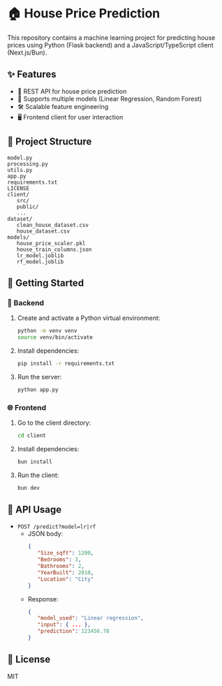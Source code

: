
# 🏠 House Price Prediction

This repository contains a machine learning project for predicting house prices using Python (Flask backend) and a JavaScript/TypeScript client (Next.js/Bun).


## ✨ Features
- 🚀 REST API for house price prediction
- 🤖 Supports multiple models (Linear Regression, Random Forest)
- 🛠️ Scalable feature engineering
- 🖥️ Frontend client for user interaction


## 📁 Project Structure
```
model.py
processing.py
utils.py
app.py
requirements.txt
LICENSE
client/
   src/
   public/
   ...
dataset/
   clean_house_dataset.csv
   house_dataset.csv
models/
   house_price_scaler.pkl
   house_train_columns.json
   lr_model.joblib
   rf_model.joblib
```


## 🚦 Getting Started

### 🐍 Backend
1. Create and activate a Python virtual environment:
   ```bash
   python -m venv venv
   source venv/bin/activate
   ```
2. Install dependencies:
   ```bash
   pip install -r requirements.txt
   ```
3. Run the server:
   ```bash
   python app.py
   ```

### 🌐 Frontend
1. Go to the client directory:
   ```bash
   cd client
   ```
2. Install dependencies:
   ```bash
   bun install
   ```
3. Run the client:
   ```bash
   bun dev
   ```


## 📡 API Usage
- `POST /predict?model=lr|rf`
   - JSON body:
      ```json
      {
         "Size_sqft": 1200,
         "Bedrooms": 3,
         "Bathrooms": 2,
         "YearBuilt": 2010,
         "Location": "City"
      }
      ```
   - Response:
      ```json
      {
         "model_used": "Linear regression",
         "input": { ... },
         "prediction": 123456.78
      }
      ```


## 📜 License
MIT
